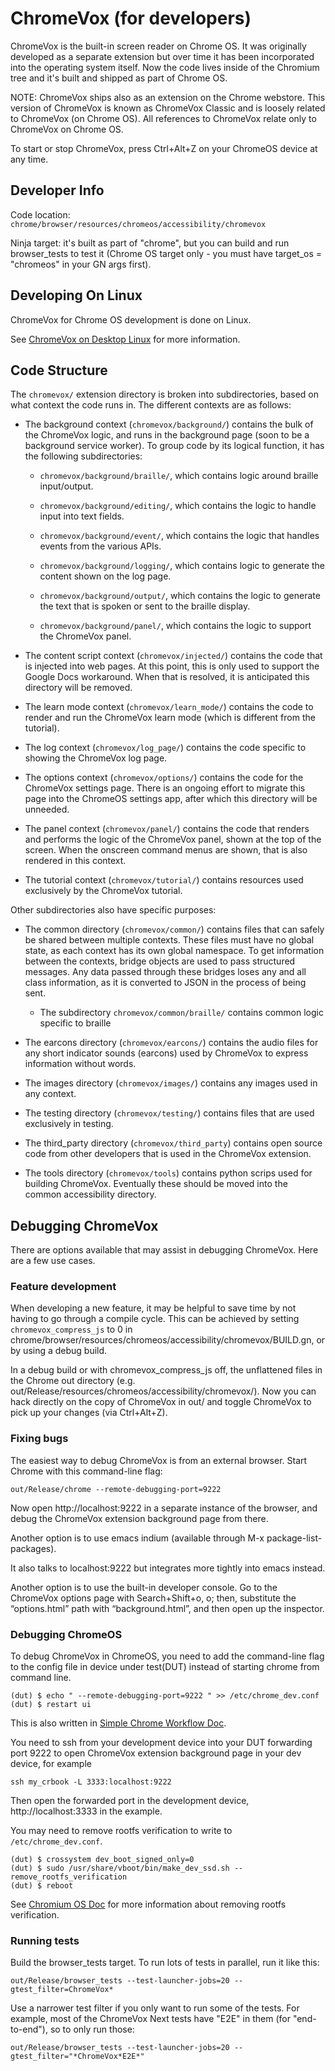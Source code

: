 # ChromeVox (for developers)

ChromeVox is the built-in screen reader on Chrome OS. It was originally
developed as a separate extension but over time it has been incorporated into
the operating system itself. Now the code lives inside of the Chromium
tree and it's built and shipped as part of Chrome OS.

NOTE: ChromeVox ships also as an extension on the Chrome webstore. This version
of ChromeVox is known as ChromeVox Classic and is loosely related to ChromeVox
(on Chrome OS). All references to ChromeVox relate only to ChromeVox on Chrome
OS.

To start or stop ChromeVox, press Ctrl+Alt+Z on your ChromeOS device at any
time.

## Developer Info

Code location: ```chrome/browser/resources/chromeos/accessibility/chromevox```

Ninja target: it's built as part of "chrome", but you can build and run
browser_tests to test it (Chrome OS target only - you must have target_os =
"chromeos" in your GN args first).

## Developing On Linux

ChromeVox for Chrome OS development is done on Linux.

See [ChromeVox on Desktop Linux](chromevox_on_desktop_linux.md)
for more information.

## Code Structure

The `chromevox/` extension directory is broken into subdirectories, based on
what context the code runs in. The different contexts are as follows:

* The background context (`chromevox/background/`) contains the bulk of the
ChromeVox logic, and runs in the background page (soon to be a background
service worker). To group code by its logical function, it has the following
subdirectories:

    - `chromevox/background/braille/`, which contains logic around braille
    input/output.

    - `chromevox/background/editing/`, which contains the logic to handle input
    into text fields.

    - `chromevox/background/event/`, which contains the logic that handles
    events from the various APIs.

    - `chromevox/background/logging/`, which contains logic to generate the
      content shown on the log page.

    - `chromevox/background/output/`, which contains the logic to generate the
      text that is spoken or sent to the braille display.

    - `chromevox/background/panel/`, which contains the logic to support the
      ChromeVox panel.

* The content script context (`chromevox/injected/`) contains the code that is
injected into web pages. At this point, this is only used to support the Google
Docs workaround. When that is resolved, it is anticipated this directory will be
removed.

* The learn mode context (`chromevox/learn_mode/`) contains the code to render
and run the ChromeVox learn mode (which is different from the tutorial).

* The log context (`chromevox/log_page/`) contains the code specific to showing
the ChromeVox log page.

* The options context (`chromevox/options/`) contains the code for the ChromeVox
settings page. There is an ongoing effort to migrate this page into the ChromeOS
settings app, after which this directory will be unneeded.

* The panel context (`chromevox/panel/`) contains the code that renders and
performs the logic of the ChromeVox panel, shown at the top of the screen. When
the onscreen command menus are shown, that is also rendered in this context.

* The tutorial context (`chromevox/tutorial/`) contains resources used
exclusively by the ChromeVox tutorial.

Other subdirectories also have specific purposes:

* The common directory (`chromevox/common/`) contains files that can safely be
shared between multiple contexts. These files must have no global state, as each
context has its own global namespace. To get information between the contexts,
bridge objects are used to pass structured messages. Any data passed through
these bridges loses any and all class information, as it is converted to JSON in
the process of being sent.

    - The subdirectory `chromevox/common/braille/` contains common logic
      specific to braille

* The earcons directory (`chromevox/earcons/`) contains the audio files for any
short indicator sounds (earcons) used by ChromeVox to express information
without words.

* The images directory (`chromevox/images/`) contains any images used in any
context.

* The testing directory (`chromevox/testing/`) contains files that are used
exclusively in testing.

* The third_party directory (`chromevox/third_party`) contains open source code
from other developers that is used in the ChromeVox extension.

* The tools directory (`chromevox/tools`) contains python scrips used for
building ChromeVox. Eventually these should be moved into the common
accessibility directory.

## Debugging ChromeVox

There are options available that may assist in debugging ChromeVox. Here are a
few use cases.

### Feature development

When developing a new feature, it may be helpful to save time by not having to
go through a compile cycle. This can be achieved by setting
```chromevox_compress_js``` to 0 in
chrome/browser/resources/chromeos/accessibility/chromevox/BUILD.gn, or by using
a debug build.

In a debug build or with chromevox_compress_js off, the unflattened files in the
Chrome out directory
(e.g. out/Release/resources/chromeos/accessibility/chromevox/). Now you
can hack directly on the copy of ChromeVox in out/ and toggle ChromeVox to pick
up your changes (via Ctrl+Alt+Z).

### Fixing bugs

The easiest way to debug ChromeVox is from an external browser. Start Chrome
with this command-line flag:

```out/Release/chrome --remote-debugging-port=9222```

Now open http://localhost:9222 in a separate instance of the browser, and debug the ChromeVox extension background page from there.

Another option is to use emacs indium (available through M-x
package-list-packages).

It also talks to localhost:9222 but integrates more tightly into emacs instead.

Another option is to use the built-in developer console. Go to the
ChromeVox options page with Search+Shift+o, o; then, substitute the
“options.html” path with “background.html”, and then open up the
inspector.

### Debugging ChromeOS

To debug ChromeVox in ChromeOS, you need to add the command-line flag to the
config file in device under test(DUT) instead of starting chrome from command
line.

```
(dut) $ echo " --remote-debugging-port=9222 " >> /etc/chrome_dev.conf
(dut) $ restart ui
```

This is also written in
[Simple Chrome Workflow Doc](https://chromium.googlesource.com/chromiumos/docs/+/HEAD/simple_chrome_workflow.md#command_line-flags-and-environment-variables).

You need to ssh from your development device into your DUT forwarding port 9222
to open ChromeVox extension background page in your dev device, for example
```
ssh my_crbook -L 3333:localhost:9222
```

Then open the forwarded port in the development device, http://localhost:3333 in
the example.

You may need to remove rootfs verification to write to `/etc/chrome_dev.conf`.

```
(dut) $ crossystem dev_boot_signed_only=0
(dut) $ sudo /usr/share/vboot/bin/make_dev_ssd.sh --remove_rootfs_verification
(dut) $ reboot
```

See
[Chromium OS Doc](https://chromium.googlesource.com/chromiumos/docs/+/HEAD/developer_mode.md#disable-verity)
for more information about removing rootfs verification.

### Running tests

Build the browser_tests target. To run lots of tests in parallel, run it like
this:

```
out/Release/browser_tests --test-launcher-jobs=20 --gtest_filter=ChromeVox*
```

Use a narrower test filter if you only want to run some of the tests. For
example, most of the ChromeVox Next tests have "E2E" in them (for "end-to-end"),
so to only run those:

```out/Release/browser_tests --test-launcher-jobs=20 --gtest_filter="*ChromeVox*E2E*"```
